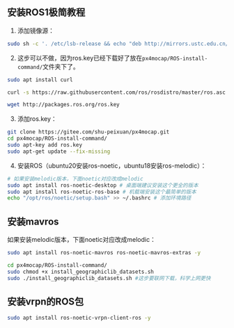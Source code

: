 ## 安装ROS1极简教程

1. 添加镜像源：

```bash
sudo sh -c '. /etc/lsb-release && echo "deb http://mirrors.ustc.edu.cn/ros/ubuntu/ `lsb_release -cs` main" > /etc/apt/sources.list.d/ros-latest.list'
```

2. 这步可以不做，因为ros.key已经下载好了放在`px4mocap/ROS-install-command/`文件夹下了。

```bash
sudo apt install curl

curl -s https://raw.githubusercontent.com/ros/rosdistro/master/ros.asc | sudo apt-key add -

wget http://packages.ros.org/ros.key
```

3. 添加ros.key：

```bash
git clone https://gitee.com/shu-peixuan/px4mocap.git
cd px4mocap/ROS-install-command/
sudo apt-key add ros.key
sudo apt-get update --fix-missing
```

4. 安装ROS（ubuntu20安装ros-noetic，ubuntu18安装ros-melodic）：

```bash
# 如果安装melodic版本，下面noetic对应改成melodic
sudo apt install ros-noetic-desktop # 桌面端建议安装这个更全的版本
sudo apt install ros-noetic-ros-base # 机载端安装这个最简单的版本
echo "/opt/ros/noetic/setup.bash" >> ~/.bashrc # 添加环境路径
```



## 安装mavros

如果安装melodic版本，下面noetic对应改成melodic：

```bash
sudo apt install ros-noetic-mavros ros-noetic-mavros-extras -y
```

```bash
cd px4mocap/ROS-install-command/
sudo chmod +x install_geographiclib_datasets.sh
sudo ./install_geographiclib_datasets.sh #这步要联网下载，科学上网更快
```



## 安装vrpn的ROS包

```bash
sudo apt install ros-noetic-vrpn-client-ros -y
```
